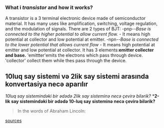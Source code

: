 ### What i _transistor_ and how it works?
  A transistor is a 3 terminal electronic device made of semiconductor material. It has many uses like  amplification, switching, voltage regulation, and the modulation of signals. There are 2 types of BJT:
   -pnp--*Base is connected to the higher potential to allow current flow.*
     - It means high potential at collector and low potential at emitter.
   -npn--*Base is connected to the lower potential that allows current flow*
      - It means high potential at emitter and low potential at collector.
  It has 3 elements:**emitter collecter and base.**
  'emittter'emits the electrons which pass through device.
  'collector' collect them while thes pass through the device.
  
## 10luq say sistemi və 2lik say sistemi arasında konvertasiya necə aparılır
*10luq say sistemindəki bir ədədə 2lik say sisteminə necə çevirə bilərik?*
***2-lik say sistemindəki bir ədədə 10-luq say sisteminə necə çevirə bilərik?**
 >In the words of Abraham Lincoln:



[sources](https://docs.github.com/en/github/writing-on-github/getting-started-with-writing-and-formatting-on-github/basic-writing-and-formatting-syntax)





  
